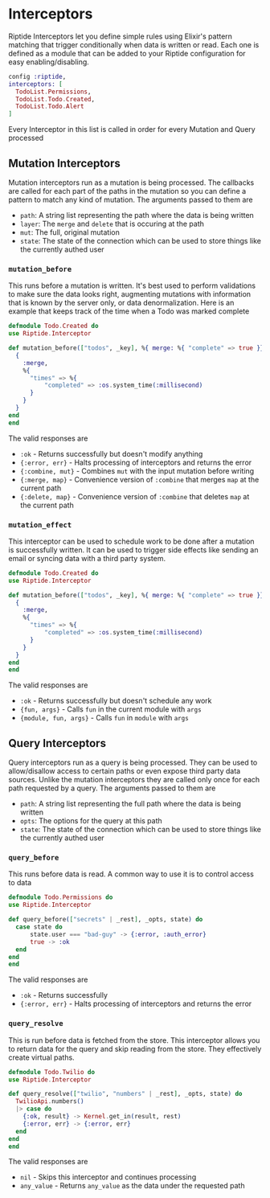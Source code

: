 # Interceptors

Riptide Interceptors let you define simple rules using Elixir's pattern matching that trigger conditionally when data is written or read. Each one is defined as a module that can be added to your Riptide configuration for easy enabling/disabling.

```elixir
config :riptide,
interceptors: [
  TodoList.Permissions,
  TodoList.Todo.Created,
  TodoList.Todo.Alert
]
```

Every Interceptor in this list is called in order for every Mutation and Query processed

## Mutation Interceptors

Mutation interceptors run as a mutation is being processed. The callbacks are called for each part of the paths in the mutation so you can define a pattern to match any kind of mutation. The arguments passed to them are

- `path`: A string list representing the path where the data is being written
- `layer`: The `merge` and `delete` that is occuring at the path
- `mut`: The full, original mutation
- `state`: The state of the connection which can be used to store things like the currently authed user

### `mutation_before`

This runs before a mutation is written. It's best used to perform validations to make sure the data looks right, augmenting mutations with information that is known by the server only, or data denormalization. Here is an example that keeps track of the time when a Todo was marked complete

```elixir
defmodule Todo.Created do
use Riptide.Interceptor

def mutation_before(["todos", _key], %{ merge: %{ "complete" => true }}, state) do
  {
    :merge,
    %{
      "times" => %{
          "completed" => :os.system_time(:millisecond)
      }
    }
  }
end
end
```

The valid responses are

- `:ok` - Returns successfully but doesn't modify anything
- `{:error, err}` - Halts processing of interceptors and returns the error
- `{:combine, mut}` - Combines `mut` with the input mutation before writing
- `{:merge, map}` - Convenience version of `:combine` that merges `map` at the current path
- `{:delete, map}` - Convenience version of `:combine` that deletes `map` at the current path

### `mutation_effect`

This interceptor can be used to schedule work to be done after a mutation is successfully written. It can be used to trigger side effects like sending an email or syncing data with a third party system.

```elixir
defmodule Todo.Created do
use Riptide.Interceptor

def mutation_before(["todos", _key], %{ merge: %{ "complete" => true }}, state) do
  {
    :merge,
    %{
      "times" => %{
          "completed" => :os.system_time(:millisecond)
      }
    }
  }
end
end
```

The valid responses are

- `:ok` - Returns successfully but doesn't schedule any work
- `{fun, args}` - Calls `fun` in the current module with `args`
- `{module, fun, args}` - Calls `fun` in `module` with `args`

## Query Interceptors

Query interceptors run as a query is being processed. They can be used to allow/disallow access to certain paths or even expose third party data sources. Unlike the mutation interceptors they are called only once for each path requested by a query. The arguments passed to them are

- `path`: A string list representing the full path where the data is being written
- `opts`: The options for the query at this path
- `state`: The state of the connection which can be used to store things like the currently authed user

### `query_before`

This runs before data is read. A common way to use it is to control access to data

```elixir
defmodule Todo.Permissions do
use Riptide.Interceptor

def query_before(["secrets" | _rest], _opts, state) do
  case state do
      state.user === "bad-guy" -> {:error, :auth_error}
      true -> :ok
  end
end
end
```

The valid responses are

- `:ok` - Returns successfully
- `{:error, err}` - Halts processing of interceptors and returns the error

### `query_resolve`

This is run before data is fetched from the store. This interceptor allows you to return data for the query and skip reading from the store. They effectively create virtual paths.

```elixir
defmodule Todo.Twilio do
use Riptide.Interceptor

def query_resolve(["twilio", "numbers" | _rest], _opts, state) do
  TwilioApi.numbers()
  |> case do
    {:ok, result} -> Kernel.get_in(result, rest)
    {:error, err} -> {:error, err}
  end
end
end
```

The valid responses are

- `nil` - Skips this interceptor and continues processing
- `any_value` - Returns `any_value` as the data under the requested path
